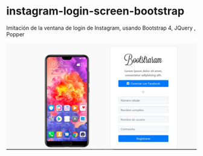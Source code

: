 # instagram-login-screen-bootstrap
Imitación de la ventana de login de Instagram, usando Bootstrap 4, JQuery , Popper

![](img/bootstagram.JPG)
